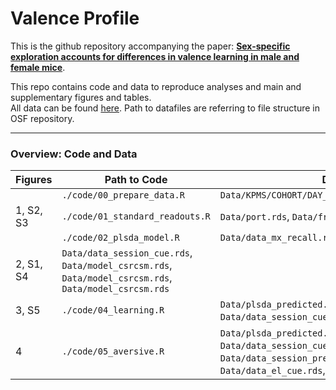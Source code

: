# Valence Profile

This is the github repository accompanying the paper: [**Sex-specific exploration accounts for differences in valence learning in male and female mice**](https://www.biorxiv.org/content/10.1101/2024.05.08.593167v1).

This repo contains code and data to reproduce analyses and main and supplementary figures and tables.\
All data can be found [here](https://osf.io/4xfz2/). Path to datafiles are referring to file structure in OSF repository.

------------------------------------------------------------------------

### Overview: Code and Data
| Figures  | Path to Code | Datafiles used | 
|----------|--------------|----------------|
| | `./code/00_prepare_data.R` | `Data/KPMS/COHORT/DAY_kpms_df.rds` |
| 1, S2, S3 | `./code/01_standard_readouts.R` | `Data/port.rds`, `Data/freezing.rds` |
| | `./code/02_plsda_model.R` | `Data/data_mx_recall.rds` |
| 2, S1, S4 | `Data/data_session_cue.rds`, `Data/model_csrcsm.rds`, `Data/model_csrcsm.rds`, `Data/model_csrcsm.rds`|
| 3, S5 | `./code/04_learning.R` | `Data/plsda_predicted.rds`, `Data/data_session_cue.rds`,`Data/data_session_pre_nt.rds` |
| 4 | `./code/05_aversive.R` | `Data/plsda_predicted.rds`, `Data/data_session_cue.rds`,`Data/data_session_pre.rds`, `Data/data_session_pre_nt.rds`, `Data/data_el_cue.rds`,`Data/data_el_pre.rds` |
